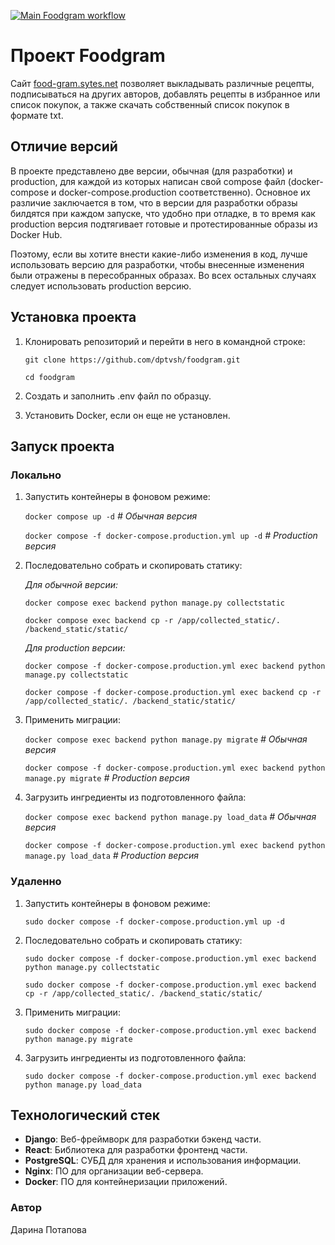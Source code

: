 [![Main Foodgram workflow](https://github.com/dptvsh/foodgram/actions/workflows/main.yml/badge.svg)](https://github.com/dptvsh/foodgram/actions/workflows/main.yml)

#  Проект Foodgram

Сайт [food-gram.sytes.net](https://food-gram.sytes.net/) позволяет выкладывать различные рецепты, подписываться на других авторов, добавлять рецепты в избранное или список покупок, а также скачать собственный список покупок в формате txt.

## Отличие версий

В проекте представлено две версии, обычная (для разработки) и production, для каждой из которых написан свой compose файл (docker-compose и docker-compose.production соответственно). Основное их различие заключается в том, что в версии для разработки образы билдятся при каждом запуске, что удобно при отладке, в то время как production версия подтягивает готовые и протестированные образы из Docker Hub.

Поэтому, если вы хотите внести какие-либо изменения в код, лучше использовать версию для разработки, чтобы внесенные изменения были отражены в пересобранных образах. Во всех остальных случаях следует использовать production версию.

## Установка проекта

1. Клонировать репозиторий и перейти в него в командной строке:

   ```git clone https://github.com/dptvsh/foodgram.git```

   ```cd foodgram```

2. Создать и заполнить .env файл по образцу.

3. Установить Docker, если он еще не установлен.

## Запуск проекта

### Локально

1. Запустить контейнеры в фоновом режиме:
  
   ```docker compose up -d``` *# Обычная версия*

   ```docker compose -f docker-compose.production.yml up -d``` *# Production версия*

2. Последовательно собрать и скопировать статику:

   *Для обычной версии:*

   ```docker compose exec backend python manage.py collectstatic```

   ```docker compose exec backend cp -r /app/collected_static/. /backend_static/static/```

   *Для production версии:*

   ```docker compose -f docker-compose.production.yml exec backend python manage.py collectstatic```

   ```docker compose -f docker-compose.production.yml exec backend cp -r /app/collected_static/. /backend_static/static/```

3. Применить миграции:

   ```docker compose exec backend python manage.py migrate``` *# Обычная версия*

   ```docker compose -f docker-compose.production.yml exec backend python manage.py migrate``` *# Production версия*

4. Загрузить ингредиенты из подготовленного файла:
   
   ```docker compose exec backend python manage.py load_data``` *# Обычная версия*
   
   ```docker compose -f docker-compose.production.yml exec backend python manage.py load_data``` *# Production версия*

### Удаленно

1. Запустить контейнеры в фоновом режиме:
  
   ```sudo docker compose -f docker-compose.production.yml up -d```

2. Последовательно собрать и скопировать статику:

   ```sudo docker compose -f docker-compose.production.yml exec backend python manage.py collectstatic```

   ```sudo docker compose -f docker-compose.production.yml exec backend cp -r /app/collected_static/. /backend_static/static/```

3. Применить миграции:

   ```sudo docker compose -f docker-compose.production.yml exec backend python manage.py migrate```

4. Загрузить ингредиенты из подготовленного файла:

   ```sudo docker compose -f docker-compose.production.yml exec backend python manage.py load_data```

## Технологический стек

- **Django**: Веб-фреймворк для разработки бэкенд части.
- **React**: Библиотека для разработки фронтенд части.
- **PostgreSQL**: СУБД для хранения и использования информации.
- **Nginx**: ПО для организации веб-сервера.
- **Docker**: ПО для контейнеризации приложений.

### Автор

Дарина Потапова
